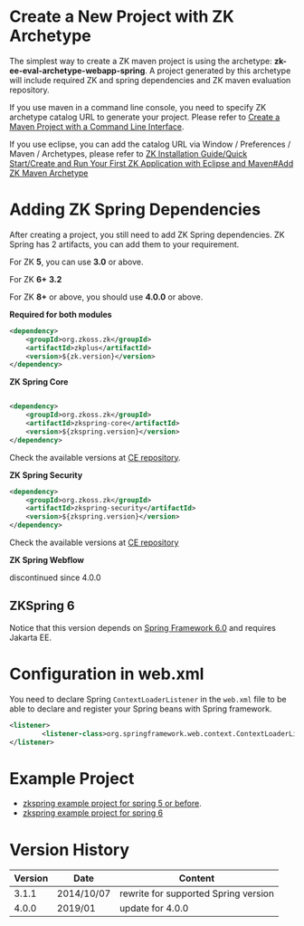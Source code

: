 # Create a New Project with ZK Archetype

The simplest way to create a ZK maven project is using the archetype:
**zk-ee-eval-archetype-webapp-spring**. A project generated by this
archetype will include required ZK and spring dependencies and ZK maven
evaluation repository.

If you use maven in a command line console, you need to specify ZK
archetype catalog URL to generate your project. Please refer to [ Create a Maven Project with a Command Line Interface]({{site.baseurl}}/zk_installation_guide/quick_start/create_and_run_your_first_zk_application_with_eclipse_and_maven#Create_a_Maven_Project_with_a_Command_Line_Interface).

If you use eclipse, you can add the catalog URL via Window / Preferences
/ Maven / Archetypes, please refer to [ZK Installation Guide/Quick Start/Create and Run Your First ZK Application with Eclipse and Maven#Add ZK Maven
Archetype]({{site.baseurl}}/zk_installation_guide/quick_start/create_and_run_your_first_zk_application_with_eclipse_and_maven#Add_ZK_Maven_Archetype)

# Adding ZK Spring Dependencies

After creating a project, you still need to add ZK Spring dependencies.
ZK Spring has 2 artifacts, you can add them to your requirement.

For ZK **5**, you can use **3.0** or above.

For ZK **6+** **3.2**

For ZK **8+** or above, you should use **4.0.0** or above.

**Required for both modules**

```xml
<dependency>
    <groupId>org.zkoss.zk</groupId>
    <artifactId>zkplus</artifactId>
    <version>${zk.version}</version>
</dependency>
```

**ZK Spring Core**

```xml

<dependency>
    <groupId>org.zkoss.zk</groupId>
    <artifactId>zkspring-core</artifactId>
    <version>${zkspring.version}</version>
</dependency>
```

Check the available versions at [CE repository](https://mavensync.zkoss.org/maven2/org/zkoss/zk/zkspring-core/).

**ZK Spring Security**

```xml
<dependency>
    <groupId>org.zkoss.zk</groupId>
    <artifactId>zkspring-security</artifactId>
    <version>${zkspring.version}</version>
</dependency>
```

Check the available versions at [CE repository](https://mavensync.zkoss.org/maven2/org/zkoss/zk/zkspring-security/)

**ZK Spring Webflow**

discontinued since 4.0.0

## ZKSpring 6

Notice that this version depends on [Spring Framework 6.0](https://spring.io/blog/2022/11/16/spring-framework-6-0-goes-ga) and
requires Jakarta EE.

# Configuration in web.xml

You need to declare Spring `ContextLoaderListener` in the `web.xml` file
to be able to declare and register your Spring beans with Spring
framework.

```xml
<listener>
        <listener-class>org.springframework.web.context.ContextLoaderListener</listener-class>
</listener>
```

# Example Project

- [zkspring example project for spring 5 or before](https://github.com/zkoss/zkspring/tree/master/zkspringessentials/zkspringcoresec).
- [zkspring example project for spring 6](https://github.com/zkoss/zkspring/tree/6.0.0/zkspringessentials/zkspringcoresec)

# Version History

| Version | Date       | Content                              |
|---------|------------|--------------------------------------|
| 3.1.1   | 2014/10/07 | rewrite for supported Spring version |
| 4.0.0   | 2019/01    | update for 4.0.0                     |
